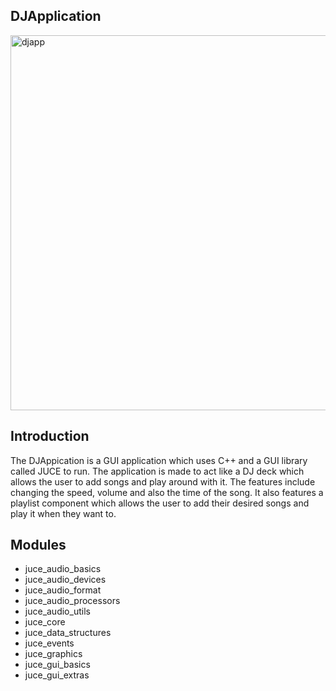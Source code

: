 ## DJApplication

<img width="600" alt="djapp" src="https://user-images.githubusercontent.com/110590337/183815171-b59180c4-dd16-4387-84e4-a12c3f92c9ae.png">

<br>

<h2>Introduction</h2>
<p>The DJAppication is a GUI application which uses C++ and a GUI library called JUCE to run. The application is made to act like a DJ deck which allows the user to add songs and play around with it. The features include changing the speed, volume and also the time of the song. It also features a playlist component which allows the user to add their desired songs and play it when they want to. </p>

<h2>Modules</h2>
<ul>
  <li>juce_audio_basics</li>
  <li>juce_audio_devices</li>
  <li>juce_audio_format</li>
  <li>juce_audio_processors</li>
  <li>juce_audio_utils</li>
  <li>juce_core</li>
  <li>juce_data_structures</li>
  <li>juce_events</li>
  <li>juce_graphics</li>
  <li>juce_gui_basics</li>
  <li>juce_gui_extras</li>
</ul>
    

